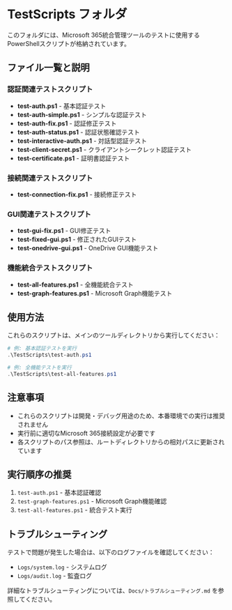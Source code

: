 # TestScripts フォルダ

このフォルダには、Microsoft 365統合管理ツールのテストに使用するPowerShellスクリプトが格納されています。

## ファイル一覧と説明

### 認証関連テストスクリプト
- **test-auth.ps1** - 基本認証テスト
- **test-auth-simple.ps1** - シンプルな認証テスト
- **test-auth-fix.ps1** - 認証修正テスト
- **test-auth-status.ps1** - 認証状態確認テスト
- **test-interactive-auth.ps1** - 対話型認証テスト
- **test-client-secret.ps1** - クライアントシークレット認証テスト
- **test-certificate.ps1** - 証明書認証テスト

### 接続関連テストスクリプト
- **test-connection-fix.ps1** - 接続修正テスト

### GUI関連テストスクリプト
- **test-gui-fix.ps1** - GUI修正テスト
- **test-fixed-gui.ps1** - 修正されたGUIテスト
- **test-onedrive-gui.ps1** - OneDrive GUI機能テスト

### 機能統合テストスクリプト
- **test-all-features.ps1** - 全機能統合テスト
- **test-graph-features.ps1** - Microsoft Graph機能テスト

## 使用方法

これらのスクリプトは、メインのツールディレクトリから実行してください：

```powershell
# 例: 基本認証テストを実行
.\TestScripts\test-auth.ps1

# 例: 全機能テストを実行  
.\TestScripts\test-all-features.ps1
```

## 注意事項

- これらのスクリプトは開発・デバッグ用途のため、本番環境での実行は推奨されません
- 実行前に適切なMicrosoft 365接続設定が必要です
- 各スクリプトのパス参照は、ルートディレクトリからの相対パスに更新されています

## 実行順序の推奨

1. `test-auth.ps1` - 基本認証確認
2. `test-graph-features.ps1` - Microsoft Graph機能確認
3. `test-all-features.ps1` - 統合テスト実行

## トラブルシューティング

テストで問題が発生した場合は、以下のログファイルを確認してください：
- `Logs/system.log` - システムログ
- `Logs/audit.log` - 監査ログ

詳細なトラブルシューティングについては、`Docs/トラブルシューティング.md` を参照してください。